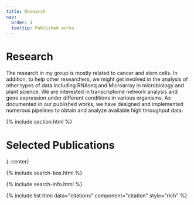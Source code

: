```yaml
---
title: Research
nav:
  order: 1
  tooltip: Published works
---
```


# <i class="fas fa-microscope"></i>Research

The research in my group is mostly related to cancer and stem cells. In addition, to help other researchers, we might get involved in the analysis of other types of data including RNAseq and Microarray in microbiology and plant science.
We are interested in transcriptome network analysis and gene expression under different conditions in various organisms. As documented in our published works, we have designed and implemented numerous pipelines to obtain and analyze available high throughput data.   


{% include section.html %}
# Selected Publications
{:.center}

{% include search-box.html %}

{% include search-info.html %}

{% include list.html data="citations" component="citation" style="rich" %}
